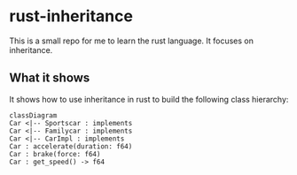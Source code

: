 # rust-inheritance
This is a small repo for me to learn the rust language. It focuses on inheritance.

## What it shows

It shows how to use inheritance in rust to build the following class hierarchy:

```mermaid
classDiagram
Car <|-- Sportscar : implements
Car <|-- Familycar : implements
Car <|-- CarImpl : implements
Car : accelerate(duration: f64)
Car : brake(force: f64)
Car : get_speed() -> f64
```
